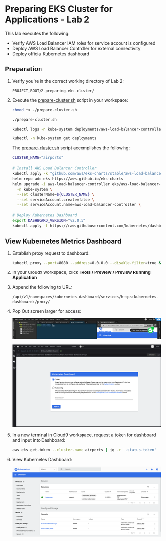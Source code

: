 # Preparing EKS Cluster for Applications - Lab 2

This lab executes the following:

* Verify AWS Load Balancer IAM roles for service account is configured
* Deploy AWS Load Balancer Controller for external connectivity
* Deploy official Kubernetes dashboard

## Preparation

1. Verify you're in the correct working directory of Lab 2:

    ```text
    PROJECT_ROOT/2-preparing-eks-cluster/
    ```

2. Execute the [prepare-cluster.sh](./prepare-cluster.sh) script in your workspace:

    ```bash
    chmod +x ./prepare-cluster.sh
    ```

    ```bash
    ./prepare-cluster.sh
    ```

    ```bash
    kubectl logs -n kube-system deployments/aws-load-balancer-controller
    ```

    ```bash
    kubectl -n kube-system get deployments
    ```

    The [prepare-cluster.sh](./prepare-cluster.sh) script accomplishes the following:

    ```bash
    CLUSTER_NAME="airports"
    
    # Install AWS Load Balancer Controller
    kubectl apply -k "github.com/aws/eks-charts/stable/aws-load-balancer-controller/crds?ref=master"
    helm repo add eks https://aws.github.io/eks-charts
    helm upgrade -i aws-load-balancer-controller eks/aws-load-balancer-controller \
      -n kube-system \
      --set clusterName=${CLUSTER_NAME} \
      --set serviceAccount.create=false \
      --set serviceAccount.name=aws-load-balancer-controller \
    
    # Deploy Kubernetes Dashboard
    export DASHBOARD_VERSION="v2.0.5"
    kubectl apply -f https://raw.githubusercontent.com/kubernetes/dashboard/${DASHBOARD_VERSION}/aio/deploy/recommended.yaml
    ```

## View Kubernetes Metrics Dashboard

1. Establish proxy request to dashboard:

    ```bash
    kubectl proxy --port=8080 --address=0.0.0.0 --disable-filter=true &
    ```

2. In your Cloud9 workspace, click **Tools / Preview / Preview Running Application**

3. Append the following to URL:

    ```text
    /api/v1/namespaces/kubernetes-dashboard/services/https:kubernetes-dashboard:/proxy/
    ```

4. Pop Out screen larger for access:

    ![2-dashboard](./images/2-dashboard.png)

    ![1-dashboard](./images/1-dashboard.png)

5. In a new terminal in Cloud9 workspace, request a token for dashboard and input into Dashboard:

    ```bash
    aws eks get-token --cluster-name airports | jq -r '.status.token'
    ```

6. View Kubernetes Dashboard:

    ![3-dashboard](./images/3-dashboard.png)
